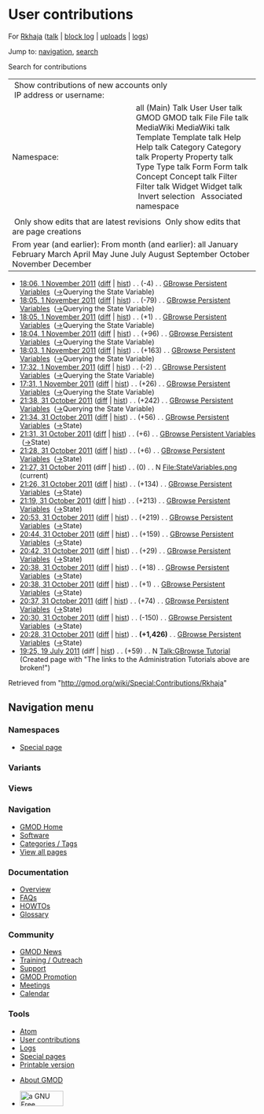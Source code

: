 <div id="mw-page-base" class="noprint">

</div>

<div id="mw-head-base" class="noprint">

</div>

<div id="content" class="mw-body" role="main">

<span id="top"></span>

<div id="mw-js-message" style="display:none;">

</div>



# <span dir="auto">User contributions</span>

<div id="bodyContent">

<div id="contentSub">

For <a
href="/mediawiki/index.php?title=User:Rkhaja&amp;action=edit&amp;redlink=1"
class="new" title="User:Rkhaja (page does not exist)">Rkhaja</a> (<a
href="/mediawiki/index.php?title=User_talk:Rkhaja&amp;action=edit&amp;redlink=1"
class="new" title="User talk:Rkhaja (page does not exist)">talk</a> \|
[block
log](/mediawiki/index.php?title=Special:Log/block&page=User%3ARkhaja "Special:Log/block")
\| [uploads](/wiki/Special:ListFiles/Rkhaja "Special:ListFiles/Rkhaja")
\| [logs](/wiki/Special:Log/Rkhaja "Special:Log/Rkhaja"))

</div>

<div id="jump-to-nav" class="mw-jump">

Jump to: [navigation](#mw-navigation), [search](#p-search)

</div>

<div id="mw-content-text">

Search for contributions

<table class="mw-contributions-table">
<colgroup>
<col style="width: 50%" />
<col style="width: 50%" />
</colgroup>
<tbody>
<tr class="odd">
<td colspan="2"> Show contributions of new accounts only<br />
 IP address or username:</td>
</tr>
<tr class="even">
<td class="mw-label">Namespace:</td>
<td>all (Main) Talk User User talk GMOD GMOD talk File File talk
MediaWiki MediaWiki talk Template Template talk Help Help talk Category
Category talk Property Property talk Type Type talk Form Form talk
Concept Concept talk Filter Filter talk Widget Widget talk  
 Invert selection 
 Associated namespace </td>
</tr>
<tr class="odd">
<td colspan="2"></td>
</tr>
<tr class="even">
<td colspan="2"> Only show edits that are latest revisions
 Only show edits that are page creations</td>
</tr>
<tr class="odd">
<td colspan="2">From year (and earlier): From month (and earlier): all
January February March April May June July August September October
November December</td>
</tr>
</tbody>
</table>

- <a
  href="/mediawiki/index.php?title=GBrowse_Persistent_Variables&amp;oldid=19388"
  class="mw-changeslist-date" title="GBrowse Persistent Variables">18:06,
  1 November 2011</a>
  ([diff](/mediawiki/index.php?title=GBrowse_Persistent_Variables&diff=prev&oldid=19388 "GBrowse Persistent Variables")
  \|
  [hist](/mediawiki/index.php?title=GBrowse_Persistent_Variables&action=history "GBrowse Persistent Variables"))
  <span class="mw-changeslist-separator">. .</span>
  <span class="mw-plusminus-neg" dir="ltr"
  title="6,805 bytes after change">(-4)</span>‎
  <span class="mw-changeslist-separator">. .</span>
  <a href="/wiki/GBrowse_Persistent_Variables"
  class="mw-contributions-title"
  title="GBrowse Persistent Variables">GBrowse Persistent Variables</a> ‎
  <span class="comment">([→](/wiki/GBrowse_Persistent_Variables#Querying_the_State_Variable "GBrowse Persistent Variables")‎<span dir="auto"><span class="autocomment">Querying
  the State Variable</span></span>)</span>
- <a
  href="/mediawiki/index.php?title=GBrowse_Persistent_Variables&amp;oldid=19387"
  class="mw-changeslist-date" title="GBrowse Persistent Variables">18:05,
  1 November 2011</a>
  ([diff](/mediawiki/index.php?title=GBrowse_Persistent_Variables&diff=prev&oldid=19387 "GBrowse Persistent Variables")
  \|
  [hist](/mediawiki/index.php?title=GBrowse_Persistent_Variables&action=history "GBrowse Persistent Variables"))
  <span class="mw-changeslist-separator">. .</span>
  <span class="mw-plusminus-neg" dir="ltr"
  title="6,809 bytes after change">(-79)</span>‎
  <span class="mw-changeslist-separator">. .</span>
  <a href="/wiki/GBrowse_Persistent_Variables"
  class="mw-contributions-title"
  title="GBrowse Persistent Variables">GBrowse Persistent Variables</a> ‎
  <span class="comment">([→](/wiki/GBrowse_Persistent_Variables#Querying_the_State_Variable "GBrowse Persistent Variables")‎<span dir="auto"><span class="autocomment">Querying
  the State Variable</span></span>)</span>
- <a
  href="/mediawiki/index.php?title=GBrowse_Persistent_Variables&amp;oldid=19386"
  class="mw-changeslist-date" title="GBrowse Persistent Variables">18:05,
  1 November 2011</a>
  ([diff](/mediawiki/index.php?title=GBrowse_Persistent_Variables&diff=prev&oldid=19386 "GBrowse Persistent Variables")
  \|
  [hist](/mediawiki/index.php?title=GBrowse_Persistent_Variables&action=history "GBrowse Persistent Variables"))
  <span class="mw-changeslist-separator">. .</span>
  <span class="mw-plusminus-pos" dir="ltr"
  title="6,888 bytes after change">(+1)</span>‎
  <span class="mw-changeslist-separator">. .</span>
  <a href="/wiki/GBrowse_Persistent_Variables"
  class="mw-contributions-title"
  title="GBrowse Persistent Variables">GBrowse Persistent Variables</a> ‎
  <span class="comment">([→](/wiki/GBrowse_Persistent_Variables#Querying_the_State_Variable "GBrowse Persistent Variables")‎<span dir="auto"><span class="autocomment">Querying
  the State Variable</span></span>)</span>
- <a
  href="/mediawiki/index.php?title=GBrowse_Persistent_Variables&amp;oldid=19385"
  class="mw-changeslist-date" title="GBrowse Persistent Variables">18:04,
  1 November 2011</a>
  ([diff](/mediawiki/index.php?title=GBrowse_Persistent_Variables&diff=prev&oldid=19385 "GBrowse Persistent Variables")
  \|
  [hist](/mediawiki/index.php?title=GBrowse_Persistent_Variables&action=history "GBrowse Persistent Variables"))
  <span class="mw-changeslist-separator">. .</span>
  <span class="mw-plusminus-pos" dir="ltr"
  title="6,887 bytes after change">(+96)</span>‎
  <span class="mw-changeslist-separator">. .</span>
  <a href="/wiki/GBrowse_Persistent_Variables"
  class="mw-contributions-title"
  title="GBrowse Persistent Variables">GBrowse Persistent Variables</a> ‎
  <span class="comment">([→](/wiki/GBrowse_Persistent_Variables#Querying_the_State_Variable "GBrowse Persistent Variables")‎<span dir="auto"><span class="autocomment">Querying
  the State Variable</span></span>)</span>
- <a
  href="/mediawiki/index.php?title=GBrowse_Persistent_Variables&amp;oldid=19384"
  class="mw-changeslist-date" title="GBrowse Persistent Variables">18:03,
  1 November 2011</a>
  ([diff](/mediawiki/index.php?title=GBrowse_Persistent_Variables&diff=prev&oldid=19384 "GBrowse Persistent Variables")
  \|
  [hist](/mediawiki/index.php?title=GBrowse_Persistent_Variables&action=history "GBrowse Persistent Variables"))
  <span class="mw-changeslist-separator">. .</span>
  <span class="mw-plusminus-pos" dir="ltr"
  title="6,791 bytes after change">(+163)</span>‎
  <span class="mw-changeslist-separator">. .</span>
  <a href="/wiki/GBrowse_Persistent_Variables"
  class="mw-contributions-title"
  title="GBrowse Persistent Variables">GBrowse Persistent Variables</a> ‎
  <span class="comment">([→](/wiki/GBrowse_Persistent_Variables#Querying_the_State_Variable "GBrowse Persistent Variables")‎<span dir="auto"><span class="autocomment">Querying
  the State Variable</span></span>)</span>
- <a
  href="/mediawiki/index.php?title=GBrowse_Persistent_Variables&amp;oldid=19383"
  class="mw-changeslist-date" title="GBrowse Persistent Variables">17:32,
  1 November 2011</a>
  ([diff](/mediawiki/index.php?title=GBrowse_Persistent_Variables&diff=prev&oldid=19383 "GBrowse Persistent Variables")
  \|
  [hist](/mediawiki/index.php?title=GBrowse_Persistent_Variables&action=history "GBrowse Persistent Variables"))
  <span class="mw-changeslist-separator">. .</span>
  <span class="mw-plusminus-neg" dir="ltr"
  title="6,628 bytes after change">(-2)</span>‎
  <span class="mw-changeslist-separator">. .</span>
  <a href="/wiki/GBrowse_Persistent_Variables"
  class="mw-contributions-title"
  title="GBrowse Persistent Variables">GBrowse Persistent Variables</a> ‎
  <span class="comment">([→](/wiki/GBrowse_Persistent_Variables#Querying_the_State_Variable "GBrowse Persistent Variables")‎<span dir="auto"><span class="autocomment">Querying
  the State Variable</span></span>)</span>
- <a
  href="/mediawiki/index.php?title=GBrowse_Persistent_Variables&amp;oldid=19382"
  class="mw-changeslist-date" title="GBrowse Persistent Variables">17:31,
  1 November 2011</a>
  ([diff](/mediawiki/index.php?title=GBrowse_Persistent_Variables&diff=prev&oldid=19382 "GBrowse Persistent Variables")
  \|
  [hist](/mediawiki/index.php?title=GBrowse_Persistent_Variables&action=history "GBrowse Persistent Variables"))
  <span class="mw-changeslist-separator">. .</span>
  <span class="mw-plusminus-pos" dir="ltr"
  title="6,630 bytes after change">(+26)</span>‎
  <span class="mw-changeslist-separator">. .</span>
  <a href="/wiki/GBrowse_Persistent_Variables"
  class="mw-contributions-title"
  title="GBrowse Persistent Variables">GBrowse Persistent Variables</a> ‎
  <span class="comment">([→](/wiki/GBrowse_Persistent_Variables#Querying_the_State_Variable "GBrowse Persistent Variables")‎<span dir="auto"><span class="autocomment">Querying
  the State Variable</span></span>)</span>
- <a
  href="/mediawiki/index.php?title=GBrowse_Persistent_Variables&amp;oldid=19381"
  class="mw-changeslist-date" title="GBrowse Persistent Variables">21:38,
  31 October 2011</a>
  ([diff](/mediawiki/index.php?title=GBrowse_Persistent_Variables&diff=prev&oldid=19381 "GBrowse Persistent Variables")
  \|
  [hist](/mediawiki/index.php?title=GBrowse_Persistent_Variables&action=history "GBrowse Persistent Variables"))
  <span class="mw-changeslist-separator">. .</span>
  <span class="mw-plusminus-pos" dir="ltr"
  title="6,604 bytes after change">(+242)</span>‎
  <span class="mw-changeslist-separator">. .</span>
  <a href="/wiki/GBrowse_Persistent_Variables"
  class="mw-contributions-title"
  title="GBrowse Persistent Variables">GBrowse Persistent Variables</a> ‎
  <span class="comment">([→](/wiki/GBrowse_Persistent_Variables#Querying_the_State_Variable "GBrowse Persistent Variables")‎<span dir="auto"><span class="autocomment">Querying
  the State Variable</span></span>)</span>
- <a
  href="/mediawiki/index.php?title=GBrowse_Persistent_Variables&amp;oldid=19380"
  class="mw-changeslist-date" title="GBrowse Persistent Variables">21:34,
  31 October 2011</a>
  ([diff](/mediawiki/index.php?title=GBrowse_Persistent_Variables&diff=prev&oldid=19380 "GBrowse Persistent Variables")
  \|
  [hist](/mediawiki/index.php?title=GBrowse_Persistent_Variables&action=history "GBrowse Persistent Variables"))
  <span class="mw-changeslist-separator">. .</span>
  <span class="mw-plusminus-pos" dir="ltr"
  title="6,362 bytes after change">(+56)</span>‎
  <span class="mw-changeslist-separator">. .</span>
  <a href="/wiki/GBrowse_Persistent_Variables"
  class="mw-contributions-title"
  title="GBrowse Persistent Variables">GBrowse Persistent Variables</a> ‎
  <span class="comment">([→](/wiki/GBrowse_Persistent_Variables#State "GBrowse Persistent Variables")‎<span dir="auto"><span class="autocomment">State</span></span>)</span>
- <a
  href="/mediawiki/index.php?title=GBrowse_Persistent_Variables&amp;oldid=19379"
  class="mw-changeslist-date" title="GBrowse Persistent Variables">21:31,
  31 October 2011</a>
  ([diff](/mediawiki/index.php?title=GBrowse_Persistent_Variables&diff=prev&oldid=19379 "GBrowse Persistent Variables")
  \|
  [hist](/mediawiki/index.php?title=GBrowse_Persistent_Variables&action=history "GBrowse Persistent Variables"))
  <span class="mw-changeslist-separator">. .</span>
  <span class="mw-plusminus-pos" dir="ltr"
  title="6,306 bytes after change">(+6)</span>‎
  <span class="mw-changeslist-separator">. .</span>
  <a href="/wiki/GBrowse_Persistent_Variables"
  class="mw-contributions-title"
  title="GBrowse Persistent Variables">GBrowse Persistent Variables</a> ‎
  <span class="comment">([→](/wiki/GBrowse_Persistent_Variables#State "GBrowse Persistent Variables")‎<span dir="auto"><span class="autocomment">State</span></span>)</span>
- <a
  href="/mediawiki/index.php?title=GBrowse_Persistent_Variables&amp;oldid=19378"
  class="mw-changeslist-date" title="GBrowse Persistent Variables">21:28,
  31 October 2011</a>
  ([diff](/mediawiki/index.php?title=GBrowse_Persistent_Variables&diff=prev&oldid=19378 "GBrowse Persistent Variables")
  \|
  [hist](/mediawiki/index.php?title=GBrowse_Persistent_Variables&action=history "GBrowse Persistent Variables"))
  <span class="mw-changeslist-separator">. .</span>
  <span class="mw-plusminus-pos" dir="ltr"
  title="6,300 bytes after change">(+6)</span>‎
  <span class="mw-changeslist-separator">. .</span>
  <a href="/wiki/GBrowse_Persistent_Variables"
  class="mw-contributions-title"
  title="GBrowse Persistent Variables">GBrowse Persistent Variables</a> ‎
  <span class="comment">([→](/wiki/GBrowse_Persistent_Variables#State "GBrowse Persistent Variables")‎<span dir="auto"><span class="autocomment">State</span></span>)</span>
- <a
  href="/mediawiki/index.php?title=File:StateVariables.png&amp;oldid=19377"
  class="mw-changeslist-date" title="File:StateVariables.png">21:27, 31
  October 2011</a> (diff \|
  [hist](/mediawiki/index.php?title=File:StateVariables.png&action=history "File:StateVariables.png"))
  <span class="mw-changeslist-separator">. .</span>
  <span class="mw-plusminus-null" dir="ltr"
  title="0 bytes after change">(0)</span>‎
  <span class="mw-changeslist-separator">. .</span> N
  <a href="/wiki/File:StateVariables.png" class="mw-contributions-title"
  title="File:StateVariables.png">File:StateVariables.png</a> ‎
  <span class="mw-uctop">(current)</span>
- <a
  href="/mediawiki/index.php?title=GBrowse_Persistent_Variables&amp;oldid=19376"
  class="mw-changeslist-date" title="GBrowse Persistent Variables">21:26,
  31 October 2011</a>
  ([diff](/mediawiki/index.php?title=GBrowse_Persistent_Variables&diff=prev&oldid=19376 "GBrowse Persistent Variables")
  \|
  [hist](/mediawiki/index.php?title=GBrowse_Persistent_Variables&action=history "GBrowse Persistent Variables"))
  <span class="mw-changeslist-separator">. .</span>
  <span class="mw-plusminus-pos" dir="ltr"
  title="6,294 bytes after change">(+134)</span>‎
  <span class="mw-changeslist-separator">. .</span>
  <a href="/wiki/GBrowse_Persistent_Variables"
  class="mw-contributions-title"
  title="GBrowse Persistent Variables">GBrowse Persistent Variables</a> ‎
  <span class="comment">([→](/wiki/GBrowse_Persistent_Variables#State "GBrowse Persistent Variables")‎<span dir="auto"><span class="autocomment">State</span></span>)</span>
- <a
  href="/mediawiki/index.php?title=GBrowse_Persistent_Variables&amp;oldid=19375"
  class="mw-changeslist-date" title="GBrowse Persistent Variables">21:19,
  31 October 2011</a>
  ([diff](/mediawiki/index.php?title=GBrowse_Persistent_Variables&diff=prev&oldid=19375 "GBrowse Persistent Variables")
  \|
  [hist](/mediawiki/index.php?title=GBrowse_Persistent_Variables&action=history "GBrowse Persistent Variables"))
  <span class="mw-changeslist-separator">. .</span>
  <span class="mw-plusminus-pos" dir="ltr"
  title="6,160 bytes after change">(+213)</span>‎
  <span class="mw-changeslist-separator">. .</span>
  <a href="/wiki/GBrowse_Persistent_Variables"
  class="mw-contributions-title"
  title="GBrowse Persistent Variables">GBrowse Persistent Variables</a> ‎
  <span class="comment">([→](/wiki/GBrowse_Persistent_Variables#State "GBrowse Persistent Variables")‎<span dir="auto"><span class="autocomment">State</span></span>)</span>
- <a
  href="/mediawiki/index.php?title=GBrowse_Persistent_Variables&amp;oldid=19374"
  class="mw-changeslist-date" title="GBrowse Persistent Variables">20:53,
  31 October 2011</a>
  ([diff](/mediawiki/index.php?title=GBrowse_Persistent_Variables&diff=prev&oldid=19374 "GBrowse Persistent Variables")
  \|
  [hist](/mediawiki/index.php?title=GBrowse_Persistent_Variables&action=history "GBrowse Persistent Variables"))
  <span class="mw-changeslist-separator">. .</span>
  <span class="mw-plusminus-pos" dir="ltr"
  title="5,947 bytes after change">(+219)</span>‎
  <span class="mw-changeslist-separator">. .</span>
  <a href="/wiki/GBrowse_Persistent_Variables"
  class="mw-contributions-title"
  title="GBrowse Persistent Variables">GBrowse Persistent Variables</a> ‎
  <span class="comment">([→](/wiki/GBrowse_Persistent_Variables#State "GBrowse Persistent Variables")‎<span dir="auto"><span class="autocomment">State</span></span>)</span>
- <a
  href="/mediawiki/index.php?title=GBrowse_Persistent_Variables&amp;oldid=19373"
  class="mw-changeslist-date" title="GBrowse Persistent Variables">20:44,
  31 October 2011</a>
  ([diff](/mediawiki/index.php?title=GBrowse_Persistent_Variables&diff=prev&oldid=19373 "GBrowse Persistent Variables")
  \|
  [hist](/mediawiki/index.php?title=GBrowse_Persistent_Variables&action=history "GBrowse Persistent Variables"))
  <span class="mw-changeslist-separator">. .</span>
  <span class="mw-plusminus-pos" dir="ltr"
  title="5,728 bytes after change">(+159)</span>‎
  <span class="mw-changeslist-separator">. .</span>
  <a href="/wiki/GBrowse_Persistent_Variables"
  class="mw-contributions-title"
  title="GBrowse Persistent Variables">GBrowse Persistent Variables</a> ‎
  <span class="comment">([→](/wiki/GBrowse_Persistent_Variables#State "GBrowse Persistent Variables")‎<span dir="auto"><span class="autocomment">State</span></span>)</span>
- <a
  href="/mediawiki/index.php?title=GBrowse_Persistent_Variables&amp;oldid=19372"
  class="mw-changeslist-date" title="GBrowse Persistent Variables">20:42,
  31 October 2011</a>
  ([diff](/mediawiki/index.php?title=GBrowse_Persistent_Variables&diff=prev&oldid=19372 "GBrowse Persistent Variables")
  \|
  [hist](/mediawiki/index.php?title=GBrowse_Persistent_Variables&action=history "GBrowse Persistent Variables"))
  <span class="mw-changeslist-separator">. .</span>
  <span class="mw-plusminus-pos" dir="ltr"
  title="5,569 bytes after change">(+29)</span>‎
  <span class="mw-changeslist-separator">. .</span>
  <a href="/wiki/GBrowse_Persistent_Variables"
  class="mw-contributions-title"
  title="GBrowse Persistent Variables">GBrowse Persistent Variables</a> ‎
  <span class="comment">([→](/wiki/GBrowse_Persistent_Variables#State "GBrowse Persistent Variables")‎<span dir="auto"><span class="autocomment">State</span></span>)</span>
- <a
  href="/mediawiki/index.php?title=GBrowse_Persistent_Variables&amp;oldid=19371"
  class="mw-changeslist-date" title="GBrowse Persistent Variables">20:38,
  31 October 2011</a>
  ([diff](/mediawiki/index.php?title=GBrowse_Persistent_Variables&diff=prev&oldid=19371 "GBrowse Persistent Variables")
  \|
  [hist](/mediawiki/index.php?title=GBrowse_Persistent_Variables&action=history "GBrowse Persistent Variables"))
  <span class="mw-changeslist-separator">. .</span>
  <span class="mw-plusminus-pos" dir="ltr"
  title="5,540 bytes after change">(+18)</span>‎
  <span class="mw-changeslist-separator">. .</span>
  <a href="/wiki/GBrowse_Persistent_Variables"
  class="mw-contributions-title"
  title="GBrowse Persistent Variables">GBrowse Persistent Variables</a> ‎
  <span class="comment">([→](/wiki/GBrowse_Persistent_Variables#State "GBrowse Persistent Variables")‎<span dir="auto"><span class="autocomment">State</span></span>)</span>
- <a
  href="/mediawiki/index.php?title=GBrowse_Persistent_Variables&amp;oldid=19370"
  class="mw-changeslist-date" title="GBrowse Persistent Variables">20:38,
  31 October 2011</a>
  ([diff](/mediawiki/index.php?title=GBrowse_Persistent_Variables&diff=prev&oldid=19370 "GBrowse Persistent Variables")
  \|
  [hist](/mediawiki/index.php?title=GBrowse_Persistent_Variables&action=history "GBrowse Persistent Variables"))
  <span class="mw-changeslist-separator">. .</span>
  <span class="mw-plusminus-pos" dir="ltr"
  title="5,522 bytes after change">(+1)</span>‎
  <span class="mw-changeslist-separator">. .</span>
  <a href="/wiki/GBrowse_Persistent_Variables"
  class="mw-contributions-title"
  title="GBrowse Persistent Variables">GBrowse Persistent Variables</a> ‎
  <span class="comment">([→](/wiki/GBrowse_Persistent_Variables#State "GBrowse Persistent Variables")‎<span dir="auto"><span class="autocomment">State</span></span>)</span>
- <a
  href="/mediawiki/index.php?title=GBrowse_Persistent_Variables&amp;oldid=19369"
  class="mw-changeslist-date" title="GBrowse Persistent Variables">20:37,
  31 October 2011</a>
  ([diff](/mediawiki/index.php?title=GBrowse_Persistent_Variables&diff=prev&oldid=19369 "GBrowse Persistent Variables")
  \|
  [hist](/mediawiki/index.php?title=GBrowse_Persistent_Variables&action=history "GBrowse Persistent Variables"))
  <span class="mw-changeslist-separator">. .</span>
  <span class="mw-plusminus-pos" dir="ltr"
  title="5,521 bytes after change">(+74)</span>‎
  <span class="mw-changeslist-separator">. .</span>
  <a href="/wiki/GBrowse_Persistent_Variables"
  class="mw-contributions-title"
  title="GBrowse Persistent Variables">GBrowse Persistent Variables</a> ‎
  <span class="comment">([→](/wiki/GBrowse_Persistent_Variables#State "GBrowse Persistent Variables")‎<span dir="auto"><span class="autocomment">State</span></span>)</span>
- <a
  href="/mediawiki/index.php?title=GBrowse_Persistent_Variables&amp;oldid=19368"
  class="mw-changeslist-date" title="GBrowse Persistent Variables">20:30,
  31 October 2011</a>
  ([diff](/mediawiki/index.php?title=GBrowse_Persistent_Variables&diff=prev&oldid=19368 "GBrowse Persistent Variables")
  \|
  [hist](/mediawiki/index.php?title=GBrowse_Persistent_Variables&action=history "GBrowse Persistent Variables"))
  <span class="mw-changeslist-separator">. .</span>
  <span class="mw-plusminus-neg" dir="ltr"
  title="5,447 bytes after change">(-150)</span>‎
  <span class="mw-changeslist-separator">. .</span>
  <a href="/wiki/GBrowse_Persistent_Variables"
  class="mw-contributions-title"
  title="GBrowse Persistent Variables">GBrowse Persistent Variables</a> ‎
  <span class="comment">([→](/wiki/GBrowse_Persistent_Variables#State "GBrowse Persistent Variables")‎<span dir="auto"><span class="autocomment">State</span></span>)</span>
- <a
  href="/mediawiki/index.php?title=GBrowse_Persistent_Variables&amp;oldid=19367"
  class="mw-changeslist-date" title="GBrowse Persistent Variables">20:28,
  31 October 2011</a>
  ([diff](/mediawiki/index.php?title=GBrowse_Persistent_Variables&diff=prev&oldid=19367 "GBrowse Persistent Variables")
  \|
  [hist](/mediawiki/index.php?title=GBrowse_Persistent_Variables&action=history "GBrowse Persistent Variables"))
  <span class="mw-changeslist-separator">. .</span> **(+1,426)**‎
  <span class="mw-changeslist-separator">. .</span>
  <a href="/wiki/GBrowse_Persistent_Variables"
  class="mw-contributions-title"
  title="GBrowse Persistent Variables">GBrowse Persistent Variables</a> ‎
  <span class="comment">([→](/wiki/GBrowse_Persistent_Variables#State "GBrowse Persistent Variables")‎<span dir="auto"><span class="autocomment">State</span></span>)</span>
- <a
  href="/mediawiki/index.php?title=Talk:GBrowse_Tutorial&amp;oldid=18207"
  class="mw-changeslist-date" title="Talk:GBrowse Tutorial">19:25, 19 July
  2011</a> (diff \|
  [hist](/mediawiki/index.php?title=Talk:GBrowse_Tutorial&action=history "Talk:GBrowse Tutorial"))
  <span class="mw-changeslist-separator">. .</span>
  <span class="mw-plusminus-pos" dir="ltr"
  title="59 bytes after change">(+59)</span>‎
  <span class="mw-changeslist-separator">. .</span> N
  <a href="/wiki/Talk:GBrowse_Tutorial" class="mw-contributions-title"
  title="Talk:GBrowse Tutorial">Talk:GBrowse Tutorial</a> ‎
  <span class="comment">(Created page with "The links to the
  Administration Tutorials above are broken!")</span>

</div>

<div class="printfooter">

Retrieved from "<http://gmod.org/wiki/Special:Contributions/Rkhaja>"

</div>

<div id="catlinks" class="catlinks catlinks-allhidden">

</div>

<div class="visualClear">

</div>

</div>

</div>

<div id="mw-navigation">

## Navigation menu

<div id="mw-head">



<div id="left-navigation">

<div id="p-namespaces" class="vectorTabs" role="navigation"
aria-labelledby="p-namespaces-label">

### Namespaces

- <span id="ca-nstab-special">[Special
  page](/wiki/Special:Contributions/Rkhaja "This is a special page, you cannot edit the page itself")</span>

</div>

<div id="p-variants" class="vectorMenu emptyPortlet" role="navigation"
aria-labelledby="p-variants-label">

### 

### Variants[](#)

<div class="menu">

</div>

</div>

</div>

<div id="right-navigation">

<div id="p-views" class="vectorTabs emptyPortlet" role="navigation"
aria-labelledby="p-views-label">

### Views

</div>



</div>



</div>

</div>

</div>

<div id="mw-panel">

<div id="p-logo" role="banner">

<a href="/wiki/Main_Page"
style="background-image: url(http://gmod.org/images/GMOD-cogs.png);"
title="Visit the main page"></a>

</div>

<div id="p-Navigation" class="portal" role="navigation"
aria-labelledby="p-Navigation-label">

### Navigation

<div class="body">

- <span id="n-GMOD-Home">[GMOD Home](/wiki/Main_Page)</span>
- <span id="n-Software">[Software](/wiki/GMOD_Components)</span>
- <span id="n-Categories-.2F-Tags">[Categories /
  Tags](/wiki/Categories)</span>
- <span id="n-View-all-pages">[View all
  pages](/wiki/Special:AllPages)</span>

</div>

</div>

<div id="p-Documentation" class="portal" role="navigation"
aria-labelledby="p-Documentation-label">

### Documentation

<div class="body">

- <span id="n-Overview">[Overview](/wiki/Overview)</span>
- <span id="n-FAQs">[FAQs](/wiki/Category:FAQ)</span>
- <span id="n-HOWTOs">[HOWTOs](/wiki/Category:HOWTO)</span>
- <span id="n-Glossary">[Glossary](/wiki/Glossary)</span>

</div>

</div>

<div id="p-Community" class="portal" role="navigation"
aria-labelledby="p-Community-label">

### Community

<div class="body">

- <span id="n-GMOD-News">[GMOD News](/wiki/GMOD_News)</span>
- <span id="n-Training-.2F-Outreach">[Training /
  Outreach](/wiki/Training_and_Outreach)</span>
- <span id="n-Support">[Support](/wiki/Support)</span>
- <span id="n-GMOD-Promotion">[GMOD
  Promotion](/wiki/GMOD_Promotion)</span>
- <span id="n-Meetings">[Meetings](/wiki/Meetings)</span>
- <span id="n-Calendar">[Calendar](/wiki/Calendar)</span>

</div>

</div>

<div id="p-tb" class="portal" role="navigation"
aria-labelledby="p-tb-label">

### Tools

<div class="body">

- <span id="feedlinks"><a
  href="http://gmod.org/mediawiki/index.php?title=Special:Contributions/Rkhaja&amp;feed=atom"
  id="feed-atom" class="feedlink" rel="alternate"
  type="application/atom+xml" title="Atom feed for this page">Atom</a></span>
- <span id="t-contributions">[User
  contributions](/wiki/Special:Contributions/Rkhaja "A list of contributions of this user")</span>
- <span id="t-log">[Logs](/wiki/Special:Log/Rkhaja)</span>
- <span id="t-specialpages"><a href="/wiki/Special:SpecialPages" accesskey="q"
  title="A list of all special pages [q]">Special pages</a></span>
- <span id="t-print"><a
  href="/mediawiki/index.php?title=Special:Contributions/Rkhaja&amp;printable=yes"
  rel="alternate" accesskey="p"
  title="Printable version of this page [p]">Printable version</a></span>

</div>

</div>

</div>

</div>

<div id="footer" role="contentinfo">

- <span id="footer-places-about">[About
  GMOD](/wiki/GMOD:About "GMOD:About")</span>

<!-- -->

- <span id="footer-copyrightico">[<img src="http://www.gnu.org/graphics/gfdl-logo-small.png" width="88"
  height="31" alt="a GNU Free Documentation License" />](http://www.gnu.org/licenses/fdl-1.3.html)</span>




</div>
